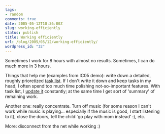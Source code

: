 ```yaml
---
tags:
- random
comments: true
date: 2005-05-12T10:36:00Z
slug: working-efficiently
status: publish
title: Working efficiently
url: /blog/2005/05/12/working-efficiently/
wordpress_id: "32"
---
```


Sometimes I work for 8 hours with almost no results. Sometimes, I can do much more in 3 hours.

Things that help me (examples from IC05 demo): write down a detailed, roughly prioretized [task list](http://svn.berlios.de/viewcvs/dingus/trunk/ic2005/todo.txt?view=markup). If I don't write it down and keep tasks in my head, I often spend too much time polishing not-so-important features. With task list, I [update it](http://svn.berlios.de/viewcvs/dingus/trunk/ic2005/todo.txt?view=log) constantly; at the same time I get sort of 'summary' of remaining work.

Another one: really concentrate. Turn off music (for some reason I can't work while music is playing... especially if the music is good, I start listening to it), close the doors, tell the child 'go play with mom instead' :), etc.

More: disconnect from the net while working :)

